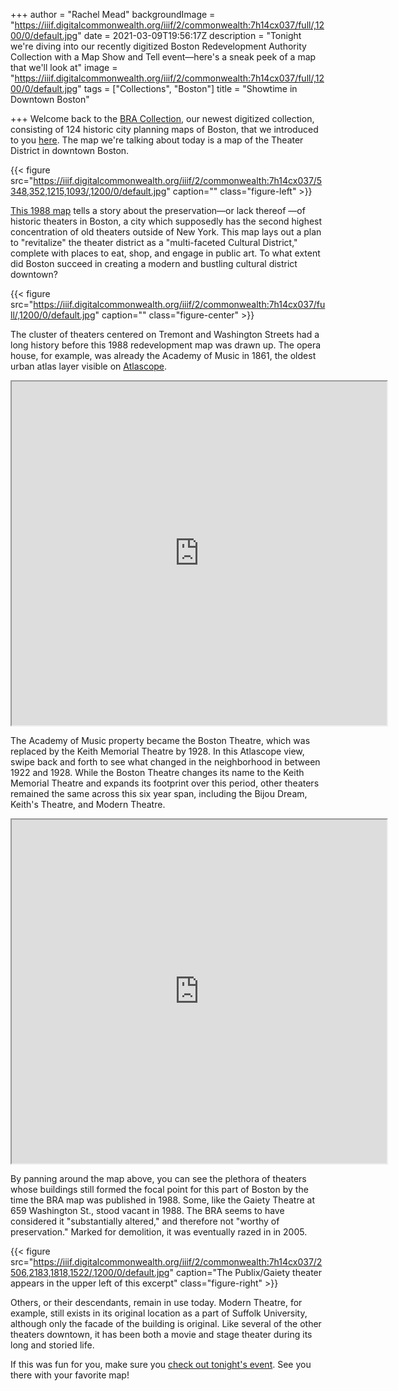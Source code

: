 +++
author = "Rachel Mead"
backgroundImage = "https://iiif.digitalcommonwealth.org/iiif/2/commonwealth:7h14cx037/full/,1200/0/default.jpg"
date = 2021-03-09T19:56:17Z
description = "Tonight we're diving into our recently digitized Boston Redevelopment Authority Collection with a Map Show and Tell event—here's a sneak peek of a map that we'll look at"
image = "https://iiif.digitalcommonwealth.org/iiif/2/commonwealth:7h14cx037/full/,1200/0/default.jpg"
tags = ["Collections", "Boston"]
title = "Showtime in Downtown Boston"

+++
Welcome back to the [BRA Collection](https://collections.leventhalmap.org/collections/commonwealth:7h14cv132), our newest digitized collection, consisting of 124 historic city planning maps of Boston, that we introduced to you [here](https://www.leventhalmap.org/articles/a-new-view-into-urban-renewal-in-boston/). The map we're talking about today is a map of the Theater District in downtown Boston.

{{< figure src="https://iiif.digitalcommonwealth.org/iiif/2/commonwealth:7h14cx037/5348,352,1215,1093/,1200/0/default.jpg" caption="" class="figure-left" >}}

[This 1988 map](https://collections.leventhalmap.org/search/commonwealth:7h14cx02z) tells a story about the preservation—or lack thereof —of historic theaters in Boston, a city which supposedly has the second highest concentration of old theaters outside of New York. This map lays out a plan to "revitalize" the theater district as a "multi-faceted Cultural District," complete with places to eat, shop, and engage in public art. To what extent did Boston succeed in creating a modern and bustling cultural district downtown?

{{< figure src="https://iiif.digitalcommonwealth.org/iiif/2/commonwealth:7h14cx037/full/,1200/0/default.jpg" caption="" class="figure-center" >}}

The cluster of theaters centered on Tremont and Washington Streets had a long history before this 1988 redevelopment map was drawn up. The opera house, for example, was already the Academy of Music in 1861, the oldest urban atlas layer visible on [Atlascope](http://atlascope.org).

<iframe width="600" height="550" src="https://atlascope.org/#view:embed$base:000$overlay:39999059012045$zoom:20.00$center:-7910656.661198085,5214204.195716886$mode:glass$pos:196"></iframe>

The Academy of Music property became the Boston Theatre, which was replaced by the Keith Memorial Theatre by 1928. In this Atlascope view, swipe back and forth to see what changed in the neighborhood in between 1922 and 1928. While the Boston Theatre changes its name to the Keith Memorial Theatre and expands its footprint over this period, other theaters remained the same across this six year span, including the Bijou Dream, Keith's Theatre, and Modern Theatre.

<iframe width="600" height="550" src="https://atlascope.org/#view:embed$base:39999059011682$overlay:39999059011526$zoom:18.81$center:-7910669.7252482,5214150.160095448$mode:swipe-x$pos:0.4757853403141361"></iframe>

By panning around the map above, you can see the plethora of theaters whose buildings still formed the focal point for this part of Boston by the time the BRA map was published in 1988. Some, like the Gaiety Theatre at 659 Washington St., stood vacant in 1988. The BRA seems to have considered it "substantially altered," and therefore not "worthy of preservation." Marked for demolition, it was eventually razed in in 2005.

{{< figure src="https://iiif.digitalcommonwealth.org/iiif/2/commonwealth:7h14cx037/2506,2183,1818,1522/,1200/0/default.jpg" caption="The Publix/Gaiety theater appears in the upper left of this excerpt" class="figure-right" >}}

Others, or their descendants, remain in use today. Modern Theatre, for example, still exists in its original location as a part of Suffolk University, although only the facade of the building is original. Like several of the other theaters downtown, it has been both a movie and stage theater during its long and storied life.

If this was fun for you, make sure you [check out tonight's event](https://www.leventhalmap.org/event/map-show-and-tell-with-the-bra-collection/). See you there with your favorite map!
